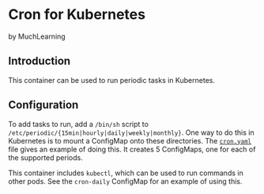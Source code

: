 # Cron for Kubernetes

by MuchLearning

## Introduction

This container can be used to run periodic tasks in Kubernetes.

## Configuration

To add tasks to run, add a `/bin/sh` script to
`/etc/periodic/{15min|hourly|daily|weekly|monthly}`.  One way to do this in
Kubernetes is to mount a ConfigMap onto these directories.  The
[`cron.yaml`](https://github.com/muchlearning/kubernetes-cron/blob/master/cron.yaml)
file gives an example of doing this.  It creates 5 ConfigMaps, one for each of
the supported periods.

This container includes `kubectl`, which can be used to run commands in other
pods.  See the `cron-daily` ConfigMap for an example of using this.
